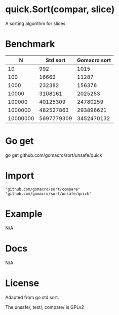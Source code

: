 # quick.Sort(compar, slice)

A sorting algorithm for slices.

# Benchmark

N        | Std sort | Gomacro sort 
-------- | -------- | -------
10 | 992 | 1015 
100 | 16662 | 11287 
1000 | 232382 | 156376 
10000 | 3108161 | 2025253 
100000 | 40125309 | 24780259 
1000000 | 482527863 | 293896621 
10000000 | 5697779309 | 3452470132 

# Go get

  go get github.com/gomacro/sort/unsafe/quick

# Import

	"github.com/gomacro/sort/compare"
	"github.com/gomacro/sort/unsafe/quick"

# Example

N/A

# Docs

N/A

# License

Adapted from go std sort.

The unsafe/, test/, compare/ is GPLv2

